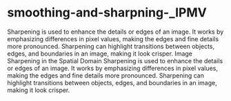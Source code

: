 # smoothing-and-sharpning-_IPMV
Sharpening is used to enhance the details or edges of an image. It works by emphasizing differences in pixel values, making the edges and fine details more pronounced. Sharpening can highlight transitions between objects, edges, and boundaries in an image, making it look crisper. Image Sharpening in the Spatial Domain Sharpening is used to enhance the details or edges of an image. It works by emphasizing differences in pixel values, making the edges and fine details more pronounced. Sharpening can highlight transitions between objects, edges, and boundaries in an image, making it look crisper.

